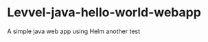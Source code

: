 Levvel-java-hello-world-webapp
=======================

A simple java web app using Helm another test

